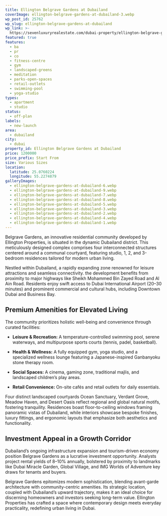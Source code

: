 ```yaml
---
title: Ellington Belgrave Gardens at Dubailand
coverImage: ellington-belgrave-gardens-at-dubailand-3.webp
wp_post_id: 25762
wp_slug: ellington-belgrave-gardens-at-dubailand
wp_link: >-
  https://sevenluxuryrealestate.com/dubai-property/ellington-belgrave-gardens-at-dubailand/
featured: true
features:
  - ba
  - pr
  - co
  - fitness-centre
  - gym
  - landscaped-greens
  - meditation
  - parks-open-spaces
  - retail-outlets
  - swimming-pool
  - yoga-studio
types:
  - apartment
  - studio
status:
  - off-plan
labels:
  - new-launch
area:
  - dubailand
city:
  - dubai
property_id: Ellington Belgrave Gardens at Dubailand
price: 1200000
price_prefix: Start From
size: Various Sizes
location:
  latitude: 25.0760224
  longitude: 55.2274879
galleryImages:
  - ellington-belgrave-gardens-at-dubailand-6.webp
  - ellington-belgrave-gardens-at-dubailand-9.webp
  - ellington-belgrave-gardens-at-dubailand-7.webp
  - ellington-belgrave-gardens-at-dubailand-8.webp
  - ellington-belgrave-gardens-at-dubailand-5.webp
  - ellington-belgrave-gardens-at-dubailand-3.webp
  - ellington-belgrave-gardens-at-dubailand-2.webp
  - ellington-belgrave-gardens-at-dubailand-4.webp
  - ellington-belgrave-gardens-at-dubailand-1.webp
---
```


Belgrave Gardens, an innovative residential community developed by Ellington Properties, is situated in the dynamic Dubailand district. This meticulously designed complex comprises four interconnected structures centered around a communal courtyard, featuring studio, 1, 2, and 3-bedroom residences tailored for modern urban living.

Nestled within Dubailand, a rapidly expanding zone renowned for leisure attractions and seamless connectivity. the development benefits from proximity to major highways like Sheikh Mohammed Bin Zayed Road and Al Ain Road. Residents enjoy swift access to Dubai International Airport (20–30 minutes) and prominent commercial and cultural hubs, including Downtown Dubai and Business Bay.

## **Premium Amenities for Elevated Living**

The community prioritizes holistic well-being and convenience through curated facilities:

- **Leisure & Recreation:** A temperature-controlled swimming pool, serene waterways, and multipurpose sports courts (tennis, padel, basketball).

- **Health & Wellness:** A fully equipped gym, yoga studio, and a specialized wellness lounge featuring a Japanese-inspired Ganbanyoku stone therapy room.

- **Social Spaces:** A cinema, gaming zone, traditional majlis, and landscaped children’s play areas.

- **Retail Convenience:** On-site cafés and retail outlets for daily essentials.

Four distinct landscaped courtyards Ocean Sanctuary, Verdant Grove, Meadow Haven, and Desert Oasis reflect regional and global natural motifs, fostering tranquility. Residences boast floor-to-ceiling windows framing panoramic vistas of Dubailand, while interiors showcase bespoke finishes, luxury fittings, and ergonomic layouts that emphasize both aesthetics and functionality.

## **Investment Appeal in a Growth Corridor**

Dubailand’s ongoing infrastructure expansion and tourism-driven economy position Belgrave Gardens as a lucrative investment opportunity. Analysts project rental yields of 8–10% annually, bolstered by proximity to landmarks like Dubai Miracle Garden, Global Village, and IMG Worlds of Adventure key draws for tenants and buyers.

Belgrave Gardens epitomizes modern sophistication, blending avant-garde architecture with community-centric amenities. Its strategic location, coupled with Dubailand’s upward trajectory, makes it an ideal choice for discerning homeowners and investors seeking long-term value. Ellington Properties has crafted a space where contemporary design meets everyday practicality, redefining urban living in Dubai.
